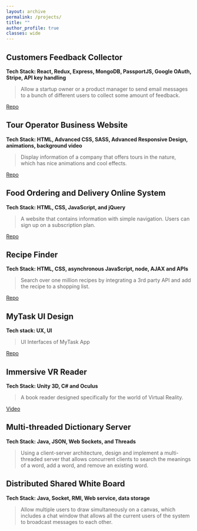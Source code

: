 ```yaml
---
layout: archive
permalink: /projects/
title: ""
author_profile: true
classes: wide
---
```


## Customers Feedback Collector
**Tech Stack: React, Redux, Express, MongoDB, PassportJS, Google OAuth, Stripe, API key handling**
>Allow a startup owner or a product manager to send email messages to a bunch of different users to collect some amount of feedback.

<a href="https://github.com/YifanBu/Feedback-Collector" class="btn btn--info" target="_blank">Repo</a>

## Tour Operator Business Website
**Tech Stack: HTML, Advanced CSS, SASS, Advanced Responsive Design, animations, background video**
>Display information of a company that offers tours in the nature, which has nice animations and cool effects.

<a href="https://github.com/YifanBu/Feedback-Collector" class="btn btn--info">Repo</a>

## Food Ordering and Delivery Online System  
**Tech Stack: HTML, CSS, JavaScript, and jQuery**
>A website that contains information with simple navigation. Users can sign up on a subscription plan.

<a href="https://github.com/YifanBu/Feedback-Collector" class="btn btn--info">Repo</a>

## Recipe Finder
**Tech Stack: HTML, CSS, asynchronous JavaScript, node, AJAX and APIs**
>Search over one million recipes by integrating a 3rd party API and add the recipe to a shopping list. 

<a href="https://github.com/YifanBu/Feedback-Collector" class="btn btn--info">Repo</a>

## MyTask UI Design
**Tech stack: UX, UI**
>UI Interfaces of MyTask App

<a href="https://github.com/YifanBu/Feedback-Collector" class="btn btn--info">Repo</a>

## Immersive VR Reader
**Tech Stack: Unity 3D, C# and Oculus**
>A book reader designed specifically for the world of Virtual Reality.

<a href="https://youtu.be/XDZK9TErmBA" class="btn btn--info">Video</a>

## Multi-threaded Dictionary Server
**Tech Stack: Java, JSON, Web Sockets, and Threads**
>Using a client-server architecture, design and implement a multi-threaded server that allows concurrent clients to search the meanings of a word, add a word, and remove an existing word.

## Distributed Shared White Board
**Tech Stack: Java, Socket, RMI, Web service, data storage**
>Allow multiple users to draw simultaneously on a canvas, which includes a chat window that allows all the current users of the system to broadcast messages to each other.